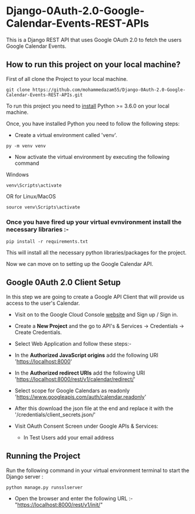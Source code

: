 # Django-0Auth-2.0-Google-Calendar-Events-REST-APIs

This is a Django REST API that uses Google OAuth 2.0 to fetch the users Google Calendar Events.

## How to run this project on your local machine?

First of all clone the Project to your local machine.

```
git clone https://github.com/mohammedazam55/Django-0Auth-2.0-Google-Calendar-Events-REST-APIs.git
```

To run this project you need to [install](https://www.python.org/downloads/) Python >= 3.6.0 on your local machine.

Once, you have installed Python you need to follow the following steps:

- Create a virtual environment called 'venv'.

```
py -m venv venv 
```

- Now activate the virtual environment by executing the following command

Windows

```
venv\Scripts\activate
```

OR
for Linux/MacOS

```
source venv\Scripts\activate
```

### Once you have fired up your virtual evnvironment install the necessary libraries :-

```
pip install -r requirements.txt 
```

This will install all the necessary python libraries/packages for the project.

Now we can move on to setting up the Google Calendar API.

## Google 0Auth 2.0 Client Setup

In this step we are going to create a Google API Client that will provide us access to the user's Calendar.

- Visit on to the Google Cloud Console [website](https://console.cloud.google.com/) and Sign up / Sign in.
- Create a **New Project** and the go to API's & Services -> Credentials -> Create Credentials.
- Select Web Application and follow these steps:-
- In the **Authorized JavaScript origins** add the following URI '<https://localhost:8000>'
- In the **Authorized redirect URIs** add the following URI '<https://localhost:8000/rest/v1/calendar/redirect/>'
- Select scope for Google Calendars as readonly '<https://www.googleapis.com/auth/calendar.readonly>'
- After this download the json file at the end and replace it with the '/credentials/client_secrets.json/'

- Visit OAuth Consent Screen under Google APIs & Services:
  - In Test Users add your email address

## Running the Project

Run the following command in your virtual environment terminal to start the Django server :

```
python manage.py runsslserver
```

- Open the browser and enter the following URL :- "<https://localhost:8000/rest/v1/init/>"
